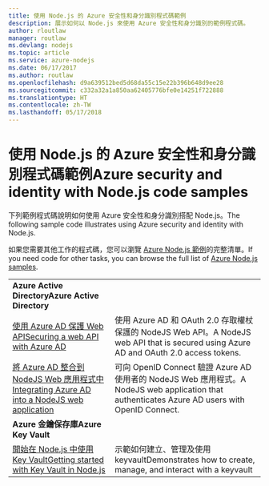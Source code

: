```yaml
---
title: 使用 Node.js 的 Azure 安全性和身分識別程式碼範例
description: 展示如何以 Node.js 來使用 Azure 安全性和身分識別的範例程式碼。
author: rloutlaw
manager: routlaw
ms.devlang: nodejs
ms.topic: article
ms.service: azure-nodejs
ms.date: 06/17/2017
ms.author: routlaw
ms.openlocfilehash: d9a639512bed5d68da55c15e22b396b648d9ee28
ms.sourcegitcommit: c332a32a1a850aa62405776bfe0e14251f722888
ms.translationtype: HT
ms.contentlocale: zh-TW
ms.lasthandoff: 05/17/2018
---
```

# <a name="azure-security-and-identity-with-nodejs-code-samples"></a><span data-ttu-id="68ed3-103">使用 Node.js 的 Azure 安全性和身分識別程式碼範例</span><span class="sxs-lookup"><span data-stu-id="68ed3-103">Azure security and identity with Node.js code samples</span></span>

<span data-ttu-id="68ed3-104">下列範例程式碼說明如何使用 Azure 安全性和身分識別搭配 Node.js。</span><span class="sxs-lookup"><span data-stu-id="68ed3-104">The following sample code illustrates using Azure security and identity with Node.js.</span></span>

<span data-ttu-id="68ed3-105">如果您需要其他工作的程式碼，您可以瀏覽 [Azure Node.js 範例](https://azure.microsoft.com/resources/samples/?term=nodejs)的完整清單。</span><span class="sxs-lookup"><span data-stu-id="68ed3-105">If you need code for other tasks, you can browse the full list of [Azure Node.js samples](https://azure.microsoft.com/resources/samples/?term=nodejs).</span></span>

| | |
|---|---|
| <span data-ttu-id="68ed3-106">**Azure Active Directory**</span><span class="sxs-lookup"><span data-stu-id="68ed3-106">**Azure Active Directory**</span></span> ||
| [<span data-ttu-id="68ed3-107">使用 Azure AD 保護 Web API</span><span class="sxs-lookup"><span data-stu-id="68ed3-107">Securing a web API with Azure AD</span></span>](https://azure.microsoft.com/resources/samples/active-directory-node-webapi/) | <span data-ttu-id="68ed3-108">使用 Azure AD 和 OAuth 2.0 存取權杖保護的 NodeJS Web API。</span><span class="sxs-lookup"><span data-stu-id="68ed3-108">A NodeJS web API that is secured using Azure AD and OAuth 2.0 access tokens.</span></span> |
| [<span data-ttu-id="68ed3-109">將 Azure AD 整合到 NodeJS Web 應用程式中</span><span class="sxs-lookup"><span data-stu-id="68ed3-109">Integrating Azure AD into a NodeJS web application</span></span>](https://azure.microsoft.com/resources/samples/active-directory-node-webapp-openidconnect/) | <span data-ttu-id="68ed3-110">可向 OpenID Connect 驗證 Azure AD 使用者的 NodeJS Web 應用程式。</span><span class="sxs-lookup"><span data-stu-id="68ed3-110">A NodeJS web application that authenticates Azure AD users with OpenID Connect.</span></span> |
| <span data-ttu-id="68ed3-111">**Azure 金鑰保存庫**</span><span class="sxs-lookup"><span data-stu-id="68ed3-111">**Azure Key Vault**</span></span> ||
| [<span data-ttu-id="68ed3-112">開始在 Node.js 中使用 Key Vault</span><span class="sxs-lookup"><span data-stu-id="68ed3-112">Getting started with Key Vault in Node.js</span></span>](https://azure.microsoft.com/resources/samples/key-vault-node-getting-started/) | <span data-ttu-id="68ed3-113">示範如何建立、管理及使用 keyvault</span><span class="sxs-lookup"><span data-stu-id="68ed3-113">Demonstrates how to create, manage, and interact with a keyvault</span></span> |
